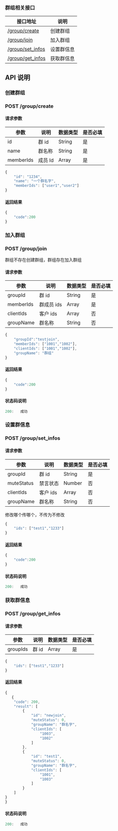 ### 群组相关接口

| 接口地址 | 说明 |
|---------|-----|
| [/group/create](#post-groupcreate) | 创建群组 |
| [/group/join](#post-groupjoin) | 加入群组 |
| [/group/set_infos](#post-groupset_infos) | 设置群信息 |
| [/group/get_infos](#post-groupget_infos) | 获取群信息 |


## API 说明

### 创建群组

### POST /group/create

#### 请求参数

|参数|说明|数据类型|是否必填|
|---|----|------|------|
|id|群 id|String| 是|
|name|群名称 |String| 是|
|memberIds|成员 Id |Array| 是|

```js
{
    "id": "1234",
    "name": "一个群名字",
    "memberIds": ["user1","user2"]
}
```

#### 返回结果

```js
{
    "code":200
}
```

### 加入群组

### POST /group/join

群组不存在创建群组，群组存在加入群组

#### 请求参数


|参数|说明|数据类型|是否必填|
|---|----|------|------|
|groupId|群 id |String| 是|
|memberIds|群成员 ids |Array| 是|
|clientIds|客户 ids |Array| 否|
|groupName|群名称 |String| 否|

```js
{
	"groupId":"testjoin",
    "memberIds": ["1001","1002"],
    "clientIds": ["1001","1002"],
    "groupName": "群组"
}
```

#### 返回结果

```js
{
    "code":200
}
```

#### 状态码说明

```js
200:   成功
```

### 设置群信息

### POST /group/set_infos

#### 请求参数

|参数|说明|数据类型|是否必填|
|---|----|------|------|
|groupId|群 id |String| 是|
|muteStatus|禁言状态|Number| 否|
|clientIds|客户 ids |Array| 否|
|groupName|群名称 |String| 否|

修改哪个传哪个，不传为不修改

```js
{
	"ids": ["test1","1233"]
}
```

#### 返回结果

```js
{
    "code":200
}
```

#### 状态码说明

```js
200:   成功
```

### 获取群信息

### POST /group/get_infos

#### 请求参数

|参数|说明|数据类型|是否必填|
|---|----|------|------|
|groupIds|群 id |Array| 是|


```js
{
	"ids": ["test1","1233"]
}
```

#### 返回结果

```js
{
   {
    "code": 200,
    "result": [
        {
            "id": "newjoin",
            "muteStatus": 0,
            "groupName": "群名字",
            "clientIds": [
                "1003",
                "1002"
            ]
        },
        {
            "id": "test1",
            "muteStatus": 0,
            "groupName": "群名字",
            "clientIds": [
                "1001",
                "1003"
            ]
        }
    ]
}
}
```

#### 状态码说明

```js
200:   成功
```